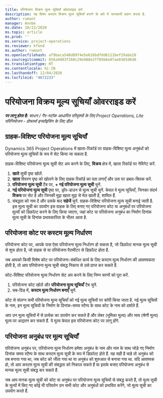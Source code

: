 ```yaml
---
title: परियोजना विक्रय मूल्य सूचियाँ ओवरराइड करें
description: यह विषय कस्टम विक्रय मूल्य सूचियाँ बनाने के बारे में जानकारी प्रदान करता है.
author: rumant
manager: Annbe
ms.date: 10/22/2020
ms.topic: article
ms.prod: ''
ms.service: project-operations
ms.reviewer: kfend
ms.author: rumant
ms.openlocfilehash: af9baca540d89f4e5e616bdfdd6111bef29abe28
ms.sourcegitcommit: 656a9d03f260c29e988e2ff05b6e07ae0365d6d0
ms.translationtype: HT
ms.contentlocale: hi-IN
ms.lasthandoff: 12/04/2020
ms.locfileid: "4672233"
---
```

# <a name="override-project-sales-price-lists"></a>परियोजना विक्रय मूल्य सूचियाँ ओवरराइड करें

_**पर लागू होता है:** साधन / गैर-स्टॉक आधारित परिदृश्यों के लिए Project Operations, Lite परिनियोजन - प्रोफार्मा इनवॉइसिंग के लिए डील_

## <a name="customer-specific-project-price-lists"></a>ग्राहक-विशिष्ट परियोजना मूल्य सूचियाँ

Dynamics 365 Project Operations में खाता-रिकॉर्ड पर ग्राहक-विशिष्ट मूल्य अनुबंधों को परियोजना मूल्य सूचियों के रूप में सेट किया जा सकता है.

ग्राहक-विशिष्ट परियोजना मूल्य सूची सेट अप करने के लिए, **विक्रय** क्षेत्र में, खाता रिकॉर्ड पर नेविगेट करें.

1. **खाते** सूची पृष्ठ खोलें.
2. **खाता** विवरण पृष्ठ को खोलने के लिए ग्राहक रिकॉर्ड का पता लगाएँ और उस पर डबल-क्लिक करें.
3. **परियोजना मूल्य सूची** टैब पर, **+ नई परियोजना मूल्य सूची** चुनें.
4. **नई परियोजना मूल्य सूची** पृष्ठ पर, ड्रॉप-डाउन से मूल्य सूची चुनें. केवल वे मूल्य सूचियाँ, जिनका संदर्भ **विक्रय** पर सेट है और जिनकी मुद्रा खाता मुद्रा से मेल खाती है, शामिल हैं.
5. संबद्धता को नाम दें और उसके बाद **सहेजें** चुनें. ग्राहक-विशिष्ट परियोजना मूल्य सूची बनाई जाती है. इस मूल्य सूची का उपयोग इस ग्राहक के लिए बनाए गए परियोजना कोट या अनुबंधों पर परियोजना मूल्यों को डिफ़ॉल्ट करने के लिए किया जाएगा, जहां कोट या परियोजना अनुबंध का निर्माण दिनांक मूल्य सूची के दिनांक प्रभावकारिता के भीतर आता है.

## <a name="custom-pricing-on-project-quotes"></a>परियोजना कोट पर कस्टम मूल्य निर्धारण

परियोजना कोट पर, आपके पास ऐसा परियोजना मूल्य निर्धारण हो सकता है, जो डिफ़ॉल्ट मानक मूल्य सूची से शुरू होता है, जो ग्राहक से या परियोजना पैरामीटर से डिफ़ॉल्ट होता है.

जब आपको किसी विशेष कोट पर परियोजना-संबंधित कार्य के लिए कस्टम मूल्य निर्धारण की आवश्यकता होती है, तो आप परियोजना मूल्य सूची संबद्ध निकाय से उसे प्राप्त कर सकते हैं.

कोट-विशिष्ट परियोजना मूल्य निर्धारण सेट अप करने के लिए निम्न चरणों को पूरा करें.

1. परियोजना कोट खोलें और **परियोजना मूल्य सूचियाँ** टैब चुनें.
2. सब-ग्रिड में, **कस्टम मूल्य निर्धारण बनाएँ** चुनें.

कोट से संलग्न सभी परियोजना मूल्य सूचियाँ को नई मूल्य सूचियों पर कॉपी किया जाता है. नई मूल्य सूचियों के नाम, इन मूल्य सूचियों के निर्माण के दिनांक-समय स्टैम्प के साथ कोट के नाम को दर्शाते हैं.

आप उन मूल्य सूचियों में से प्रत्येक का उपयोग कर सकते हैं और लेबर (भूमिका मूल्य) और व्यय (श्रेणी मूल्य) मूल्य पर अद्यतन कर सकते हैं. ये मूल्य केवल इस परियोजना कोट पर लागू होंगे.

## <a name="price-lists-on-a-project-contract"></a>परियोजना अनुबंध पर मूल्य सूचियाँ

परियोजना अनुबंध पर, परियोजना मूल्य निर्धारण हमेशा अनुबंध के नाम और नाम के साथ जोड़े गए निर्माण दिनांक समय स्टैम्प के साथ कस्टम मूल्य सूची के रूप में डिफ़ॉल्ट होते हैं. यह सही है चाहे तो अनुबंध को तब बनाया गया था, जब कोट को जीता गया था या अनुबंध को शुरुआत से बनाया गया था. यदि आवश्यक हो, तो आप कस्टम मूल्य सूची की संबद्धता को निकाल सकते हैं या इसके बजाए परियोजना अनुबंध से मानक मूल्य सूची संबद्ध कर सकते हैं.

जब आप मानक मूल्य सूची को कोट या अनुबंध पर परियोजना मूल्य सूचियों से संबद्ध करते हैं, तो मूल्य सूची के मूल्यों में किए गए कोई भी परिवर्तन उन सभी कोट और अनुबंधों को प्रभावित करेंगे, जो मूल्य सूची का उपयोग करते हैं.
